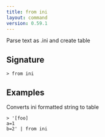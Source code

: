 ```yaml
---
title: from ini
layout: command
version: 0.59.1
---
```


Parse text as .ini and create table

## Signature

```> from ini ```

## Examples

Converts ini formatted string to table
```shell
> '[foo]
a=1
b=2' | from ini
```
